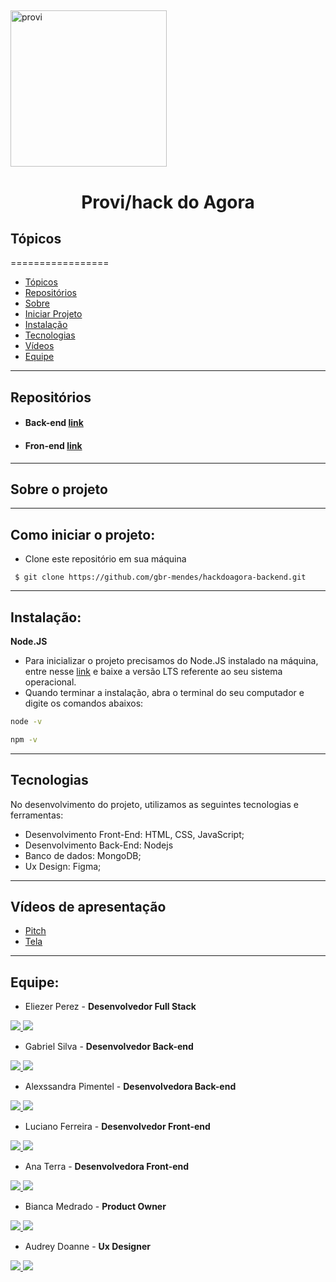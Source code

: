 ## 

<img align="center" alt="provi" height="250" width="250" src="https://marketing.provi.com.br/hs-fs/hubfs/provihack%20do%20agora-85.jpg?width=630&upscale=true&name=provihack%20do%20agora-85.jpg">

##

<h1 align="center">Provi/hack do Agora</h1>


## Tópicos
=================

   - [Tópicos](#tópicos)
   - [Repositórios](#repositórios)
   - [Sobre](#sobre-o-projeto)
   - [Iniciar Projeto](#como-iniciar-o-projeto)
   - [Instalação](#instalação)
   - [Tecnologias](#tecnologias)
   - [Vídeos](#vídeos-de-apresentação)
   - [Equipe](#equipe)

---

## Repositórios

* #### Back-end  [link](https://github.com/gbr-mendes/hackdoagora-backend)

* #### Fron-end  [link]()



---
## Sobre o projeto



---

## Como iniciar o projeto:

 * Clone este repositório em sua máquina
```
 $ git clone https://github.com/gbr-mendes/hackdoagora-backend.git
```
---

## Instalação:
 
**Node.JS**
- Para inicializar o projeto precisamos do Node.JS instalado na máquina, entre nesse [link](https://nodejs.org/en/) e baixe a versão LTS referente ao seu sistema operacional.
- Quando terminar a instalação, abra o terminal do seu computador e digite os comandos abaixos:


```bash
node -v
```
```bash
npm -v
```

---

## Tecnologias 

No desenvolvimento do projeto, utilizamos as seguintes tecnologias e ferramentas: 

* Desenvolvimento Front-End: HTML, CSS, JavaScript;
* Desenvolvimento Back-End: Nodejs
* Banco de dados: MongoDB;
* Ux Design: Figma;

---



## Vídeos de apresentação

* [Pitch]()
* [Tela]()

---


## Equipe:

* Eliezer Perez - **Desenvolvedor Full Stack**

<a href="github" target="_blank"><img src="https://img.shields.io/badge/GitHub-100000?style=for-the-badge&logo=github&logoColor=white" target="_blank"> <a href="linkedin" target="_blank"><img src="https://img.shields.io/badge/-LinkedIn-%230077B5?style=for-the-badge&logo=linkedin&logoColor=white" target="_blank"></a> 

 * Gabriel Silva - **Desenvolvedor Back-end**
  
<a href="github" target="_blank"><img src="https://img.shields.io/badge/GitHub-100000?style=for-the-badge&logo=github&logoColor=white" target="_blank"> 
<a href="linkedin" target="_blank"><img src="https://img.shields.io/badge/-LinkedIn-%230077B5?style=for-the-badge&logo=linkedin&logoColor=white" target="_blank"></a> 

 * Alexssandra Pimentel - **Desenvolvedora Back-end**
  
<a href="https://github.com/AlexaPim" target="_blank"><img src="https://img.shields.io/badge/GitHub-100000?style=for-the-badge&logo=github&logoColor=white" target="_blank"> 
<a href="https://www.linkedin.com/in/alexssandra-pimentel/" target="_blank"><img src="https://img.shields.io/badge/-LinkedIn-%230077B5?style=for-the-badge&logo=linkedin&logoColor=white" target="_blank"></a> 

* Luciano Ferreira - **Desenvolvedor Front-end**

<a href="github" target="_blank"><img src="https://img.shields.io/badge/GitHub-100000?style=for-the-badge&logo=github&logoColor=white" target="_blank"> 
<a href="linkedin" target="_blank"><img src="https://img.shields.io/badge/-LinkedIn-%230077B5?style=for-the-badge&logo=linkedin&logoColor=white" target="_blank"></a> 
  
* Ana Terra - **Desenvolvedora Front-end**
 
<a href="github" target="_blank"><img src="https://img.shields.io/badge/GitHub-100000?style=for-the-badge&logo=github&logoColor=white" target="_blank"> 
<a href="linkedin" target="_blank"><img src="https://img.shields.io/badge/-LinkedIn-%230077B5?style=for-the-badge&logo=linkedin&logoColor=white" target="_blank"></a> 

 * Bianca Medrado - **Product Owner**

<a href="github" target="_blank"><img src="https://img.shields.io/badge/GitHub-100000?style=for-the-badge&logo=github&logoColor=white" target="_blank"> 
<a href="linkedin" target="_blank"><img src="https://img.shields.io/badge/-LinkedIn-%230077B5?style=for-the-badge&logo=linkedin&logoColor=white" target="_blank"></a> 
 
* Audrey Doanne - **Ux Designer**

<a href="github" target="_blank"><img src="https://img.shields.io/badge/GitHub-100000?style=for-the-badge&logo=github&logoColor=white" target="_blank"> 
<a href="linkedin" target="_blank"><img src="https://img.shields.io/badge/-LinkedIn-%230077B5?style=for-the-badge&logo=linkedin&logoColor=white" target="_blank"></a> 

